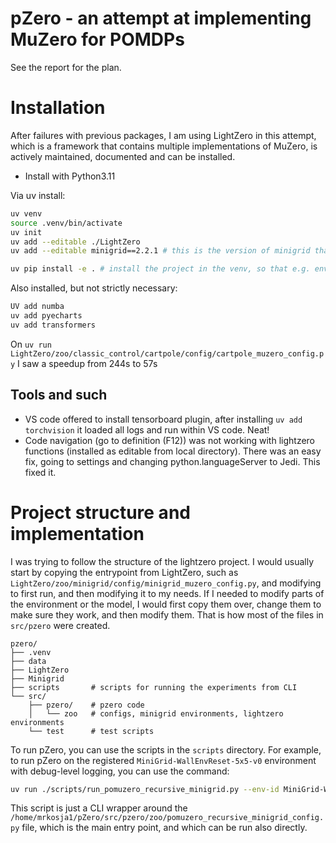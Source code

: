 # pZero - an attempt at implementing MuZero for POMDPs

See the report for the plan.

# Installation
After failures with previous packages, I am using LightZero in this attempt, which is a framework that contains multiple implementations of MuZero, is actively maintained, documented and can be installed.

- Install with Python3.11

Via uv install:

```bash
uv venv
source .venv/bin/activate
uv init
uv add --editable ./LightZero
uv add --editable minigrid==2.2.1 # this is the version of minigrid that is compatible with lightzero

uv pip install -e . # install the project in the venv, so that e.g. environments can be imported
```


Also installed, but not strictly necessary:

```bash
UV add numba
uv add pyecharts
uv add transformers
```

On `uv run LightZero/zoo/classic_control/cartpole/config/cartpole_muzero_config.py` I saw a speedup from 244s to 57s

## Tools and such

- VS code offered to install tensorboard plugin, after installing `uv add torchvision` it loaded all logs and run within VS code. Neat!
- Code navigation (go to definition (F12)) was not working with lightzero functions (installed as editable from local directory). There was an easy fix, going to settings and changing python.languageServer to Jedi. This fixed it.

# Project structure and implementation

I was trying to follow the structure of the lightzero project. I would usually start by copying the entrypoint from LightZero, such as `LightZero/zoo/minigrid/config/minigrid_muzero_config.py`, and modifying to first run, and then modifying it to my needs. If I needed to modify parts of the environment or the model, I would first copy them over, change them to make sure they work, and then modify them. That is how most of the files in `src/pzero` were created.

```
pzero/
├── .venv
├── data
├── LightZero
├── Minigrid
├── scripts       # scripts for running the experiments from CLI
└── src/
    ├── pzero/    # pzero code
    │   └── zoo   # configs, minigrid environments, lightzero environments
    └── test      # test scripts
```

To run pZero, you can use the scripts in the `scripts` directory. For example, to run pZero on the registered `MiniGrid-WallEnvReset-5x5-v0` environment with debug-level logging, you can use the command:

```bash
uv run ./scripts/run_pomuzero_recursive_minigrid.py --env-id MiniGrid-WallEnvReset-5x5-v0 --log-level DEBUG
```

This script is just a CLI wrapper around the `/home/mrkosja1/pZero/src/pzero/zoo/pomuzero_recursive_minigrid_config.py` file, which is the main entry point, and which can be run also directly. 